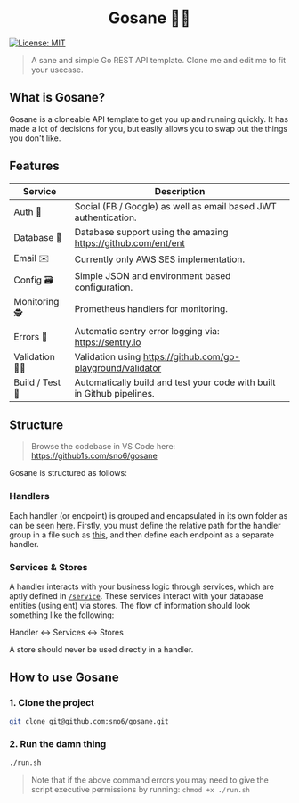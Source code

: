 <h1 align="center">Gosane 🧘‍♀️</h1>
<p>
  <a href="#" target="_blank">
    <img alt="License: MIT" src="https://img.shields.io/badge/License-MIT-yellow.svg" />
  </a>
</p>

> A sane and simple Go REST API template. Clone me and edit me to fit your usecase.

## What is Gosane?

Gosane is a cloneable API template to get you up and running quickly. It has made a lot of decisions for you, but easily allows you to swap out the things you don't like.

## Features

| Service | Description |
| --- | --- |
| Auth 🔑 | Social (FB / Google) as well as email based JWT authentication. |
| Database 💽 | Database support using the amazing https://github.com/ent/ent |
| Email ✉️ | Currently only AWS SES implementation. |
| Config 🗃 | Simple JSON and environment based configuration. |
| Monitoring 🕵️ | Prometheus handlers for monitoring. |
| Errors 🔦 | Automatic sentry error logging via: https://sentry.io |
| Validation 👮‍♀️ | Validation using https://github.com/go-playground/validator |
| Build / Test 💪 | Automatically build and test your code with built in Github pipelines. |

## Structure

> Browse the codebase in VS Code here: https://github1s.com/sno6/gosane

Gosane is structured as follows:

### Handlers

Each handler (or endpoint) is grouped and encapsulated in its own folder as can be seen [here](/api/handler). Firstly, you must define the relative path for the handler group in a file such as [this](/api/handler/user/user.go), and then define each endpoint as a separate handler.

### Services & Stores

A handler interacts with your business logic through services, which are aptly defined in [`/service`](/service). These services interact with your database entities (using ent) via stores. The flow of information should look something like the following:

Handler <-> Services <-> Stores

A store should never be used directly in a handler.

## How to use Gosane

### 1. Clone the project

```sh
git clone git@github.com:sno6/gosane.git
```

### 2. Run the damn thing

```sh
./run.sh
```

> Note that if the above command errors you may need to give the script executive permissions by running: `chmod +x ./run.sh`